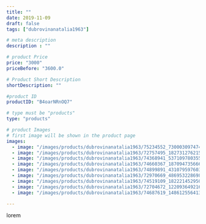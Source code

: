```yaml
---
title: ""
date: 2019-11-09
draft: false
tags: ["dubrovinanatalia1963"]

# meta description
description : ""

# product Price
price: "3000"
priceBefore: "3600.0"

# Product Short Description
shortDescription: ""

#product ID
productID: "B4oarNRnOQ7"

# type must be "products"
type: "products"

# product Images
# first image will be shown in the product page
images:
  - image: "/images/products/dubrovinanatalia1963/75234552_730003097474288_1042087572175902697_n.jpg"
  - image: "/images/products/dubrovinanatalia1963/72757495_182731276215114_9052118497326556779_n.jpg"
  - image: "/images/products/dubrovinanatalia1963/74368941_537109780355892_5225238612358762735_n.jpg"
  - image: "/images/products/dubrovinanatalia1963/74660367_187094735666956_358624723901552053_n.jpg"
  - image: "/images/products/dubrovinanatalia1963/74899891_431079597603485_3240719502281719009_n.jpg"
  - image: "/images/products/dubrovinanatalia1963/72970669_486953228698142_7795496324959445161_n.jpg"
  - image: "/images/products/dubrovinanatalia1963/74519109_182221452950778_20566354112636338_n.jpg"
  - image: "/images/products/dubrovinanatalia1963/72704672_122093649216981_6502798109125845768_n.jpg"
  - image: "/images/products/dubrovinanatalia1963/74687619_148612556413086_8390454061318903068_n.jpg"

---
```

lorem
